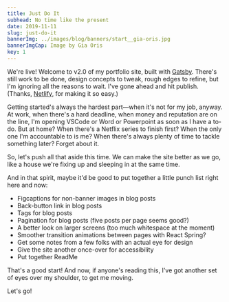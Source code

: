 ```yaml
---
title: Just Do It
subhead: No time like the present
date: 2019-11-11
slug: just-do-it
bannerImg: ../images/blog/banners/start__gia-oris.jpg
bannerImgCap: Image by Gia Oris
key: 1
---
```


We're live! Welcome to v2.0 of my portfolio site, built with [Gatsby](https://www.gatsbyjs.org/). There's still work to be done, design concepts to tweak, rough edges to refine, but I'm ignoring all the reasons to wait. I've gone ahead and hit publish. (Thanks, [Netlify](https://www.netlify.com/), for making it so easy.)

Getting started's always the hardest part—when it's not for my job, anyway. At work, when there's a hard deadline, when money and reputation are on the line, I'm opening VSCode or Word or Powerpoint as soon as I have a to-do. But at home? When there's a Netflix series to finish first? When the only one I'm accountable to is me? When there's always plenty of time to tackle something later? Forget about it.

So, let's push all that aside this time. We can make the site better as we go, like a house we're fixing up and sleeping in at the same time.

And in that spirit, maybe it'd be good to put together a little punch list right here and now:

- Figcaptions for non-banner images in blog posts
- Back-button link in blog posts
- Tags for blog posts
- Pagination for blog posts (five posts per page seems good?)
- A better look on larger screens (too much whitespace at the moment)
- Smoother transition animations between pages with React Spring?
- Get some notes from a few folks with an actual eye for design
- Give the site another once-over for accessibility
- Put together ReadMe

That's a good start! And now, if anyone's reading this, I've got another set of eyes over my shoulder, to get me moving.

Let's go!
